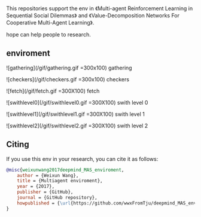 This repositories support the env in 《Multi-agent Reinforcement Learning in Sequential Social Dilemmas》 and 《Value-Decomposition Networks For Cooperative Multi-Agent Learning》.

hope can help people to research.


## enviroment
![gathering](/gif/gathering.gif =300x100)
gathering

![checkers](/gif/checkers.gif =300x100)
checkers

![fetch](/gif/fetch.gif =300X100)
fetch

![swithlevel0](/gif/swithlevel0.gif =300X100)
swith level 0

![swithlevel1](/gif/swithlevel1.gif =300X100)
swith level 1

![swithlevel2](/gif/swithlevel2.gif =300X100)
swith level 2



## Citing
If you use this env in your research, you can cite it as follows:
```bibtex
@misc{weixunwang2017deepmind_MAS_enviroment,
    author = {Weixun Wang},
    title = {Multiagent enviroment},
    year = {2017},
    publisher = {GitHub},
    journal = {GitHub repository},
    howpublished = {\url{https://github.com/wwxFromTju/deepmind_MAS_enviroment}},
}
```


